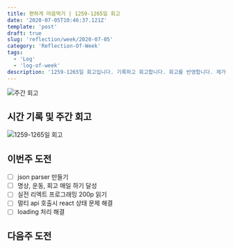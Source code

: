 ```yaml
---
title: 편하게 마음먹기 | 1259-1265일 회고
date: '2020-07-05T10:46:37.121Z'
template: 'post'
draft: true
slug: 'reflection/week/2020-07-05'
category: 'Reflection-Of-Week'
tags:
  - 'Log'
  - 'log-of-week'
description: '1259-1265일 회고입니다. 기록하고 회고합니다. 회고를 반영합니다. 제가 자라는 방식입니다.'
---
```

![주간 회고](https://imgur.com/PwMHNaY.png)



## 시간 기록 및 주간 회고 

![1259-1265일 회고](.png)


## 이번주 도전
- [ ] json parser 만들기
- [ ] 명상, 운동, 회고 매일 하기 달성
- [ ] 실전 리엑트 프로그래밍 200p 읽기 
- [ ] 멀티 api 호출시 react 상태 문제 해결 
- [ ] loading 처리 해결

## 다음주 도전
